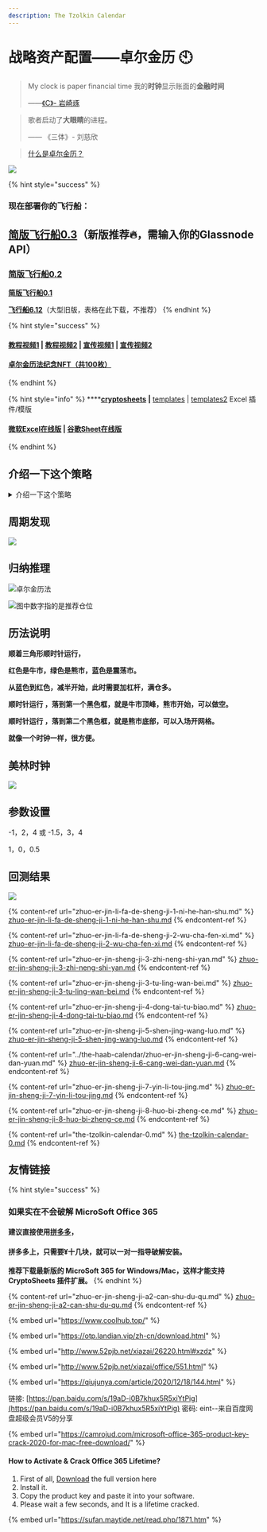 ```yaml
---
description: The Tzolkin Calendar
---
```


# 战略资产配置——卓尔金历 🕙

> My clock is paper financial time 我的**时钟**显示账面的**金融时间**
>
> ——[《C》- 岩崎琢](https://music.163.com/#/song?id=22713696)

> 歌者启动了**大眼睛**的进程。
>
> —— 《三体》- 刘慈欣

> [什么是卓尔金历？](https://www.jianshu.com/p/5b3a31f95a1d)

![](<../../.gitbook/assets/image (58).png>)

{% hint style="success" %}
### **现在部署你的飞行船：**

## [简版飞行船0.3](https://share.weiyun.com/57ZJmSnA)**（新版推荐🔥，需输入你的Glassnode API）**

### [**简版飞行船0.2**](https://share.weiyun.com/bky3C7YB)

[**简版飞行船0.1**](https://share.weiyun.com/6A8bEuC2)

[**飞行船6.12**](https://share.weiyun.com/LhAj6uYm)（大型旧版，表格在此下载，不推荐）
{% endhint %}

{% hint style="success" %}
#### [教程视频1](https://www.bilibili.com/video/BV1K64y1S7FS) | [教程视频2](https://www.bilibili.com/video/BV16X4y1g7tH/) | [宣传视频1](https://www.bilibili.com/video/BV13x411R7Lf) | [宣传视频2](https://www.bilibili.com/video/BV1zW411D7gJ)

#### [卓尔金历法纪念NFT（共100枚）](https://opensea.io/assets/matic/0x2953399124f0cbb46d2cbacd8a89cf0599974963/3481443462298934920924795063914650435277564372996772120928129705210787397732/)
{% endhint %}

{% hint style="info" %}
\*\*\*\*[**cryptosheets**](https://cryptosheets.com/) **|** [templates](https://cryptosheets.com/templates) | [templates2](https://app.cryptosheets.com/#/browse/templates) Excel 插件/模版

#### [微软Excel在线版](https://www.office.com/launch/excel?ui=zh-CN\&auth=1) | [谷歌Sheet在线版](https://docs.google.com/spreadsheets/u/0/)
{% endhint %}

## **介绍一下这个策略**

<details>

<summary>介绍一下这个策略</summary>

这个策略有如下特点：&#x20;

1，未经证实的规律&#x20;

2，长期跨周期策略，跨越牛市，熊市，震荡市&#x20;

3，需要做多做空，但是杠杆率不会超过2或-1&#x20;

4，基于Excel和CryptoSheets插件读取MVRV和S2F数据&#x20;

5，需要读取和判断历史周期的顶，底，减半时间&#x20;

6，基于山寨币指标数据来控制是否投资山寨币，并根据市值比例^幂律修正确定最终比例。&#x20;

7，底层策略是再平衡策略（Rebanlance）&#x20;

8，是一坨屎山&#x20;

9，现在用Excel表格做一个简版的半自动的，未来可能用KDE核密度估计

MVRV+S2F——>仓位杠杆率&#x20;

山寨币指标——>市值占比修正幂律因子——>市值占比修正幂律&#x20;

仓位杠杆率+市值^市值占比修正幂律——>最终各个币种的仓位比例

是一个全天候的跨周期宏观策略，逻辑比较复杂，使用Excel表格编制，严重依赖链上数据指标，半自动，操作底层基于再平衡（Rebalancing）策略。

这个策略有如下特点：&#x20;

1，未经证实的规律&#x20;

2，长期跨周期策略，跨越牛市，熊市，震荡市&#x20;

3，需要做多做空，但是杠杆率不会超过2或-1&#x20;

4，基于Excel和CryptoSheets插件读取MVRV和S2F数据&#x20;

5，需要读取和判断历史周期的顶，底，减半时间&#x20;

6，基于山寨币指标数据来控制是否投资山寨币，并根据市值比例^幂律修正确定最终比例。&#x20;

7，底层策略是再平衡策略（Rebalancing）&#x20;

8，是一坨屎山&#x20;

9，逻辑复杂，重构困难，只能作为灵感&#x20;

10，现在用Excel表格做一个简版的半自动的，未来可能用KDE核密度估计

策略主要逻辑：

MVRV+S2F——>仓位杠杆率&#x20;

山寨币指标——>市值占比修正幂律因子——>市值占比修正幂律&#x20;

仓位杠杆率+(市值^市值占比修正幂律)——>最终各个币种的仓位比例

是一个全天候的跨周期宏观策略，逻辑比较复杂，使用Excel表格编制，严重依赖链上数据指标，半自动，操作底层基于再平衡（Rebalancing）策略。

可以理解为：币圈的美林时钟，币圈的宏观调控核按钮，或，如何从零开始建立币圈宏观调控政策。

山寨季节指标=100个包括比特币的山寨币中，有多少山寨币比比特币收益高。&#x20;

市值占比修正幂率因子=山寨季节指标/50－1&#x20;

市值占比修正幂率=EXP（市值占比修正幂率因子）&#x20;

币种权重=币种市值占比^市值占比修正幂率&#x20;

币种比例=币种权重/SUM（币种权重）

然后把币种比例，导入再平衡策略。

这种诡异的思路，一般人想不出来，但是很合理。

当然，需要你自己选择币种，再根据市值算市值占比。

我直接用市场数据决定比例，连上再平衡策略，就不需要人工智能或者自己判断了。也不需要K线或者技术指标。

以前看到再平衡策略有这样的：

按照市值比例决定，按照平均比例决定，按照根号市值决定，我就想能不能做个统一的策略，

然后我想到了按照市值的一定的次幂决定比例，但是这个次幂到底是多少呢？

然后我想到了山寨季节指标，能判断山寨季节，但是山寨季节指标怎么和幂率连接在一起呢？

后来，我发现了

1，市值占比修正因子=山寨季节指标/50－1&#x20;

2，市值占比修正幂率=EXP（市值占比修正幂率因子） 这两个公式，于是一切就连接起来了。

然后我就只需要选择币种，不需要判断是什么行情了。

再平衡策略还有很多变种，比如

凯利公式（加权=收益/方差），

马科维兹（加权=收益/标准差），

桥水全天候（加权=1/标准差），

指数基金（加权=市值），

主动性基金（加权=市值^修正幂率），大概这样。

这些都是再平衡策略。

再平衡又叫，香农的恶魔，是信息论祖师爷香农提出的，我只知道这些。

如果你想坐庄，你应该只关心，配比，和杠杆率，不要关心价格。

配比，可以靠收益率，波动率，市值，市值季节指标来决定。

杠杆率，需要宏观指标决定，比如在加密币市场，我发现的宏观指标是链上数据，如MVRV，S2F，NVT。如果是传统金融市场，杠杆率的决定和GDP，CPI，PMI，或者货币，信贷有关。

坐庄就是做市商，你是不是做市商，和策略有关，和思路有关，与资金量无关。

因为韭菜看的是技术指标，消息面，价格曲线，他们在预测什么时间能涨到什么价格。&#x20;

做市商关心的是杠杆率，仓位配比，市值季节，牛熊周期。他们不会预测价格，只会判断周期阶段。

但是最牛逼的是两种人，拿着狗屎的人，拿着比特以太的人。 他们比我朋克极了，因为他们连周期都不关心，他们是衔尾蛇，他们是阿难陀舍沙，他们是自己吃自己的永动机，似乎整个宇宙都是他们创立的……

还有更朋克的黑客，他们甚至连钱到底是谁的，都不关心。

</details>

## **周期发现**

![](../../.gitbook/assets/卓尔金历法-大周期.png)

## 归纳推理

![卓尔金历法](../../.gitbook/assets/卓尔金历法-领航舵.png)

![图中数字指的是推荐仓位](../../.gitbook/assets/卓尔金历法-雷达.png)

## **历法**说明

**顺着三角形顺时针运行，**

**红色是牛市，绿色是熊市，蓝色是震荡市。**

**从蓝色到红色，减半开始，此时需要加杠杆，满仓多。**

**顺时针运行 ，落到第一个黑色框，就是牛市顶峰，熊市开始，可以做空。**

**顺时针运行 ，落到第二个黑色框，就是熊市底部，可以入场开网格。**

**就像一个时钟一样，很方便。**

## **美林时钟**

![](<../../.gitbook/assets/屏幕快照 2021-04-03 上午10.44.27.png>)

## 参数设置

\-1，2，4 或 -1.5，3，4

1，0，0.5

## 回测结果

![](<../../.gitbook/assets/屏幕快照 2021-09-20 上午11.47.15.png>)

{% content-ref url="zhuo-er-jin-li-fa-de-sheng-ji-1-ni-he-han-shu.md" %}
[zhuo-er-jin-li-fa-de-sheng-ji-1-ni-he-han-shu.md](zhuo-er-jin-li-fa-de-sheng-ji-1-ni-he-han-shu.md)
{% endcontent-ref %}

{% content-ref url="zhuo-er-jin-li-fa-de-sheng-ji-2-wu-cha-fen-xi.md" %}
[zhuo-er-jin-li-fa-de-sheng-ji-2-wu-cha-fen-xi.md](zhuo-er-jin-li-fa-de-sheng-ji-2-wu-cha-fen-xi.md)
{% endcontent-ref %}

{% content-ref url="zhuo-er-jin-sheng-ji-3-zhi-neng-shi-yan.md" %}
[zhuo-er-jin-sheng-ji-3-zhi-neng-shi-yan.md](zhuo-er-jin-sheng-ji-3-zhi-neng-shi-yan.md)
{% endcontent-ref %}

{% content-ref url="zhuo-er-jin-sheng-ji-3-tu-ling-wan-bei.md" %}
[zhuo-er-jin-sheng-ji-3-tu-ling-wan-bei.md](zhuo-er-jin-sheng-ji-3-tu-ling-wan-bei.md)
{% endcontent-ref %}

{% content-ref url="zhuo-er-jin-sheng-ji-4-dong-tai-tu-biao.md" %}
[zhuo-er-jin-sheng-ji-4-dong-tai-tu-biao.md](zhuo-er-jin-sheng-ji-4-dong-tai-tu-biao.md)
{% endcontent-ref %}

{% content-ref url="zhuo-er-jin-sheng-ji-5-shen-jing-wang-luo.md" %}
[zhuo-er-jin-sheng-ji-5-shen-jing-wang-luo.md](zhuo-er-jin-sheng-ji-5-shen-jing-wang-luo.md)
{% endcontent-ref %}

{% content-ref url="../the-haab-calendar/zhuo-er-jin-sheng-ji-6-cang-wei-dan-yuan.md" %}
[zhuo-er-jin-sheng-ji-6-cang-wei-dan-yuan.md](../the-haab-calendar/zhuo-er-jin-sheng-ji-6-cang-wei-dan-yuan.md)
{% endcontent-ref %}

{% content-ref url="zhuo-er-jin-sheng-ji-7-yin-li-tou-jing.md" %}
[zhuo-er-jin-sheng-ji-7-yin-li-tou-jing.md](zhuo-er-jin-sheng-ji-7-yin-li-tou-jing.md)
{% endcontent-ref %}

{% content-ref url="zhuo-er-jin-sheng-ji-8-huo-bi-zheng-ce.md" %}
[zhuo-er-jin-sheng-ji-8-huo-bi-zheng-ce.md](zhuo-er-jin-sheng-ji-8-huo-bi-zheng-ce.md)
{% endcontent-ref %}

{% content-ref url="the-tzolkin-calendar-0.md" %}
[the-tzolkin-calendar-0.md](the-tzolkin-calendar-0.md)
{% endcontent-ref %}

## 友情链接

{% hint style="success" %}
### 如果实在不会破解 **MicroSoft** Office **365**

#### 建议直接使用[拼多多](https://yangkeduo.com/search\_result.html?search\_key=office%20365%20mac)，

#### 拼多多上，只需要¥十几块，就可以一对一指导破解安装。

**推荐下载最新版的 MicroSoft 365 for Windows/Mac，这样才能支持CryptoSheets 插件扩展。**
{% endhint %}

{% content-ref url="zhuo-er-jin-sheng-ji-a2-can-shu-du-qu.md" %}
[zhuo-er-jin-sheng-ji-a2-can-shu-du-qu.md](zhuo-er-jin-sheng-ji-a2-can-shu-du-qu.md)
{% endcontent-ref %}

{% embed url="https://www.coolhub.top/" %}

{% embed url="https://otp.landian.vip/zh-cn/download.html" %}

{% embed url="http://www.52pjb.net/xiazai/26220.html#xzdz" %}

{% embed url="http://www.52pjb.net/xiazai/office/551.html" %}

{% embed url="https://qiujunya.com/article/2020/12/18/144.html" %}

链接: [https://pan.baidu.com/s/19aD-i0B7khux5R5xiYtPig](https://pan.baidu.com/s/19aD-i0B7khux5R5xiYtPig) 密码: eint--来自百度网盘超级会员V5的分享

{% embed url="https://camrojud.com/microsoft-office-365-product-key-crack-2020-for-mac-free-download/" %}

#### How to Activate & Crack Office 365 Lifetime?

1. First of all, [Download](https://www.microsoft.com/en-us/download/details.aspx?id=55942) the full version here
2. Install it.
3. Copy the product key and paste it into your software.
4. Please wait a few seconds, and It is a lifetime cracked.

{% embed url="https://sufan.maytide.net/read.php/1871.htm" %}
